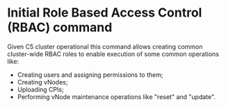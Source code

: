 # Initial Role Based Access Control (RBAC) command

Given C5 cluster operational this command allows creating common cluster-wide RBAC roles to enable execution of some common
operations like:

- Creating users and assigning permissions to them;
- Creating vNodes;
- Uploading CPIs;
- Performing vNode maintenance operations like "reset" and "update".

